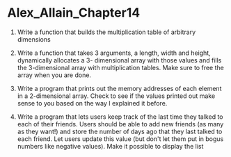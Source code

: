 # Alex_Allain_Chapter14

1. Write a function that builds the multiplication table of arbitrary dimensions

2. Write a function that takes 3 arguments, a length, width and height, dynamically allocates a 3-
dimensional array with those values and fills the 3-dimensional array with multiplication tables.
Make sure to free the array when you are done.

3. Write a program that prints out the memory addresses of each element in a 2-dimensional
array. Check to see if the values printed out make sense to you based on the way I explained it
before.

4. Write a program that lets users keep track of the last time they talked to each of their friends.
Users should be able to add new friends (as many as they want!) and store the number of days
ago that they last talked to each friend. Let users update this value (but don't let them put in
bogus numbers like negative values). Make it possible to display the list
